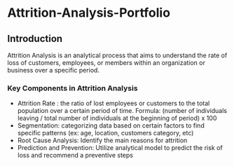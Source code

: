 # Attrition-Analysis-Portfolio
## Introduction
Attrition Analysis is an analytical process that aims to understand the rate of loss of customers, employees, or members within an organization or business over a specific period.

### Key Components in Attrition Analysis
-	Attrition Rate : the ratio of lost employees or customers to the total population over a certain period of time.
Formula: (number of individuals leaving / total number of individuals at the beginning of period) x 100
-	Segmentation: categorizing data based on certain factors to find specific patterns (ex: age, location, customers category, etc)
-	Root Cause Analysis: Identify the main reasons for attrition
-	Prediction and Prevention: Utilize analytical model to predict the risk of loss and recommend a preventive steps
